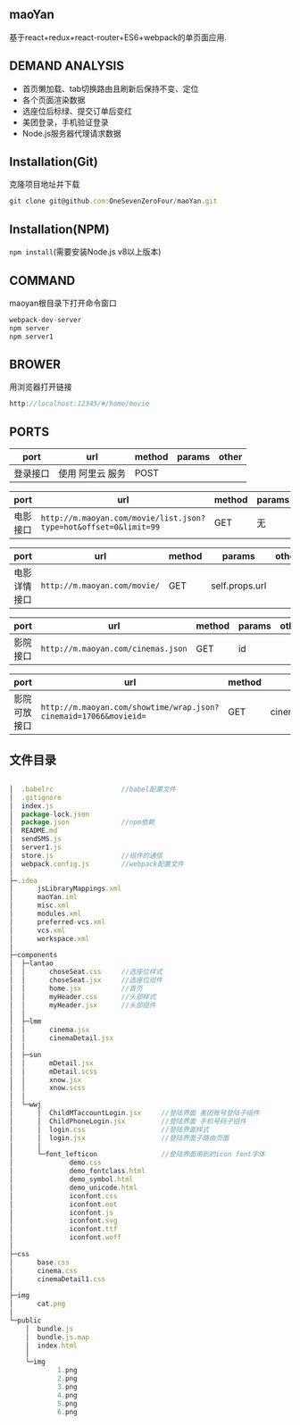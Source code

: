  ## maoYan
 基于react+redux+react-router+ES6+webpack的单页面应用.
 ## DEMAND ANALYSIS
 - 首页懒加载、tab切换路由且刷新后保持不变、定位
 - 各个页面渲染数据
 - 选座位后标绿、提交订单后变红
 - 美团登录，手机验证登录
 - Node.js服务器代理请求数据

 ## Installation(Git)

克隆项目地址并下载 
 ```js
 git clone git@github.com:OneSevenZeroFour/maoYan.git
 ```
 ## Installation(NPM)
`npm install`(需要安装Node.js v8以上版本)

 ## COMMAND

maoyan根目录下打开命令窗口
```js
webpack-dev-server
npm server
npm server1
```
 ## BROWER
用浏览器打开链接
```js
http://localhost:12345/#/home/movie
```
 ## PORTS

|port|url |method|params|other|
|-|-|-|-|-|
|登录接口|使用 阿里云 服务|POST|||

|port|url |method|params|other|
|-|-|-|-|-|
|电影接口|`http://m.maoyan.com/movie/list.json?type=hot&offset=0&limit=99`|GET|无||


|port|url |method|params|other|
|-|-|-|-|-|
|电影详情接口|`http://m.maoyan.com/movie/`|GET|self.props.url||

|port|url |method|params|other|
|-|-|-|-|-|
|影院接口|`http://m.maoyan.com/cinemas.json`|GET|id||



|port|url |method|params|other|
|-|-|-|-|-|
|影院可放接口|`http://m.maoyan.com/showtime/wrap.json?cinemaid=17066&movieid=`|GET|cinemaid=cid;movieid=id;||



 ## 文件目录
```js

│  .babelrc                 //babel配置文件
│  .gitignore
│  index.js
│  package-lock.json
│  package.json             //npm依赖
│  README.md
│  sendSMS.js
│  server1.js
│  store.js                 //组件的通信
│  webpack.config.js        //webpack配置文件
│  
├─.idea
│      jsLibraryMappings.xml
│      maoYan.iml
│      misc.xml
│      modules.xml
│      preferred-vcs.xml
│      vcs.xml
│      workspace.xml
│      
├─components
│  ├─lantao
│  │      choseSeat.css     //选座位样式
│  │      choseSeat.jsx     //选座位组件
│  │      home.jsx          //首页
│  │      myHeader.css      //头部样式
│  │      myHeader.jsx      //头部组件
│  │      
│  ├─lmm
│  │      cinema.jsx
│  │      cinemaDetail.jsx
│  │      
│  ├─sun
│  │      mDetail.jsx
│  │      mDetail.scss
│  │      xnow.jsx
│  │      xnow.scss
│  │      
│  └─wwj
│      │  ChildMTaccountLogin.jsx     //登陆界面 美团账号登陆子组件
│      │  ChildPhoneLogin.jsx         //登陆界面 手机号码子组件
│      │  login.css                   //登陆界面样式
│      │  login.jsx                   //登陆界面子路由页面
│      │  
│      └─font_lefticon                //登陆界面用到的icon font字体
│              demo.css
│              demo_fontclass.html
│              demo_symbol.html
│              demo_unicode.html
│              iconfont.css
│              iconfont.eot
│              iconfont.js
│              iconfont.svg
│              iconfont.ttf
│              iconfont.woff
│              
├─css
│      base.css
│      cinema.css
│      cinemaDetail1.css
│      
├─img
│      cat.png
│      
└─public
    │  bundle.js
    │  bundle.js.map
    │  index.html
    │  
    └─img
            1.png
            2.png
            3.png
            4.png
            5.png
            6.png
```
            

